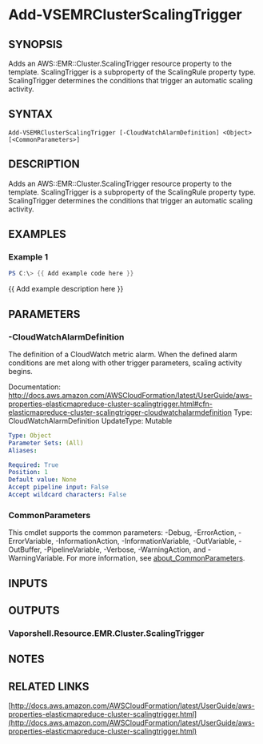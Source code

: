 # Add-VSEMRClusterScalingTrigger

## SYNOPSIS
Adds an AWS::EMR::Cluster.ScalingTrigger resource property to the template.
ScalingTrigger is a subproperty of the ScalingRule property type.
ScalingTrigger determines the conditions that trigger an automatic scaling activity.

## SYNTAX

```
Add-VSEMRClusterScalingTrigger [-CloudWatchAlarmDefinition] <Object> [<CommonParameters>]
```

## DESCRIPTION
Adds an AWS::EMR::Cluster.ScalingTrigger resource property to the template.
ScalingTrigger is a subproperty of the ScalingRule property type.
ScalingTrigger determines the conditions that trigger an automatic scaling activity.

## EXAMPLES

### Example 1
```powershell
PS C:\> {{ Add example code here }}
```

{{ Add example description here }}

## PARAMETERS

### -CloudWatchAlarmDefinition
The definition of a CloudWatch metric alarm.
When the defined alarm conditions are met along with other trigger parameters, scaling activity begins.

Documentation: http://docs.aws.amazon.com/AWSCloudFormation/latest/UserGuide/aws-properties-elasticmapreduce-cluster-scalingtrigger.html#cfn-elasticmapreduce-cluster-scalingtrigger-cloudwatchalarmdefinition
Type: CloudWatchAlarmDefinition
UpdateType: Mutable

```yaml
Type: Object
Parameter Sets: (All)
Aliases:

Required: True
Position: 1
Default value: None
Accept pipeline input: False
Accept wildcard characters: False
```

### CommonParameters
This cmdlet supports the common parameters: -Debug, -ErrorAction, -ErrorVariable, -InformationAction, -InformationVariable, -OutVariable, -OutBuffer, -PipelineVariable, -Verbose, -WarningAction, and -WarningVariable. For more information, see [about_CommonParameters](http://go.microsoft.com/fwlink/?LinkID=113216).

## INPUTS

## OUTPUTS

### Vaporshell.Resource.EMR.Cluster.ScalingTrigger
## NOTES

## RELATED LINKS

[http://docs.aws.amazon.com/AWSCloudFormation/latest/UserGuide/aws-properties-elasticmapreduce-cluster-scalingtrigger.html](http://docs.aws.amazon.com/AWSCloudFormation/latest/UserGuide/aws-properties-elasticmapreduce-cluster-scalingtrigger.html)


